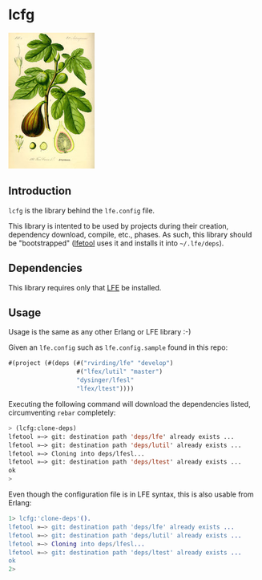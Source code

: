 # lcfg

<a href="resources/images/Illustration_Ficus_carica0.jpg"><img src="resources/images/Illustration_Ficus_carica0-small.jpg"/></a>


## Introduction


``lcfg`` is the library behind the ``lfe.config`` file.

This library is intented to be used by projects during their creation,
dependency download, compile, etc., phases. As such, this library should
be "bootstrapped" ([lfetool](https://github.com/lfe/lfetool) uses it and
installs it into ``~/.lfe/deps``).


## Dependencies

This library requires only that [LFE](https://github.com/rvirding/lfe) be
installed.


## Usage

Usage is the same as any other Erlang or LFE library :-)

Given an ``lfe.config`` such as ``lfe.config.sample`` found in this repo:

```cl
#(project (#(deps (#("rvirding/lfe" "develop")
                   #("lfex/lutil" "master")
                   "dysinger/lfesl"
                   "lfex/ltest"))))
```

Executing the following command will download the dependencies listed,
circumventing ``rebar`` completely:

```cl
> (lcfg:clone-deps)
lfetool »—> git: destination path 'deps/lfe' already exists ...
lfetool »—> git: destination path 'deps/lutil' already exists ...
lfetool »—> Cloning into deps/lfesl...
lfetool »—> git: destination path 'deps/ltest' already exists ...
ok
>
```

Even though the configuration file is in LFE syntax, this is also usable from
Erlang:

```erlang
1> lcfg:'clone-deps'().
lfetool »—> git: destination path 'deps/lfe' already exists ...
lfetool »—> git: destination path 'deps/lutil' already exists ...
lfetool »—> Cloning into deps/lfesl...
lfetool »—> git: destination path 'deps/ltest' already exists ...
ok
2>
```
